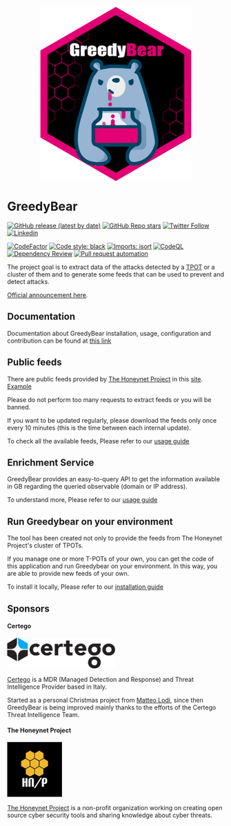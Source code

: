 <p align="center"><img src="docs/static/greedybear.png" width=350 height=404 alt="GreedyBear"/></p>

# GreedyBear
[![GitHub release (latest by date)](https://img.shields.io/github/v/release/intelowlproject/Greedybear)](https://github.com/intelowlproject/Greedybear/releases)
[![GitHub Repo stars](https://img.shields.io/github/stars/intelowlproject/Greedybear?style=social)](https://github.com/intelowlproject/Greedybear/stargazers)
[![Twitter Follow](https://img.shields.io/twitter/follow/intel_owl?style=social)](https://twitter.com/intel_owl)
[![Linkedin](https://img.shields.io/badge/LinkedIn-0077B5?style=flat&logo=linkedin&logoColor=white)](https://www.linkedin.com/company/intelowl/)

[![CodeFactor](https://www.codefactor.io/repository/github/intelowlproject/greedybear/badge)](https://www.codefactor.io/repository/github/intelowlproject/greedybear)
[![Code style: black](https://img.shields.io/badge/code%20style-black-000000.svg)](https://github.com/psf/black)
[![Imports: isort](https://img.shields.io/badge/%20imports-isort-%231674b1?style=flat&labelColor=ef8336)](https://pycqa.github.io/isort/)
[![CodeQL](https://github.com/intelowlproject/GreedyBear/actions/workflows/codeql-analysis.yml/badge.svg)](https://github.com/intelowlproject/GreedyBear/actions/workflows/codeql-analysis.yml)
[![Dependency Review](https://github.com/intelowlproject/GreedyBear/actions/workflows/dependency_review.yml/badge.svg)](https://github.com/intelowlproject/GreedyBear/actions/workflows/dependency_review.yml)
[![Pull request automation](https://github.com/intelowlproject/GreedyBear/actions/workflows/pull_request_automation.yml/badge.svg)](https://github.com/intelowlproject/GreedyBear/actions/workflows/pull_request_automation.yml)

The project goal is to extract data of the attacks detected by a [TPOT](https://github.com/telekom-security/tpotce) or a cluster of them and to generate some feeds that can be used to prevent and detect attacks.

[Official announcement here](https://www.honeynet.org/2021/12/27/new-project-available-greedybear/).

## Documentation

Documentation about GreedyBear installation, usage, configuration and contribution can be found at [this link](https://intelowlproject.github.io/docs/GreedyBear/Introduction/)

## Public feeds

There are public feeds provided by [The Honeynet Project](https://www.honeynet.org) in this [site](https://greedybear.honeynet.org). [Example](https://greedybear.honeynet.org/api/feeds/log4j/all/recent.txt)

Please do not perform too many requests to extract feeds or you will be banned.

If you want to be updated regularly, please download the feeds only once every 10 minutes (this is the time between each internal update).

To check all the available feeds, Please refer to our [usage guide](https://intelowlproject.github.io/docs/GreedyBear/Usage/)


## Enrichment Service

GreedyBear provides an easy-to-query API to get the information available in GB regarding the queried observable (domain or IP address).

To understand more, Please refer to our [usage guide](https://intelowlproject.github.io/docs/GreedyBear/Usage/)

## Run Greedybear on your environment
The tool has been created not only to provide the feeds from The Honeynet Project's cluster of TPOTs.

If you manage one or more T-POTs of your own, you can get the code of this application and run Greedybear on your environment.
In this way, you are able to provide new feeds of your own.

To install it locally, Please refer to our [installation guide](https://intelowlproject.github.io/docs/GreedyBear/Installation/)

## Sponsors

#### Certego

<a href="https://www.certego.net/?utm_source=greedybear"> <img style="margin-right: 2px" width=250 height=71 src="docs/static/Certego.png" alt="Certego Logo"/></a>

[Certego](https://www.certego.net/?utm_source=greedybear) is a MDR (Managed Detection and Response) and Threat Intelligence Provider based in Italy.

Started as a personal Christmas project from [Matteo Lodi](https://twitter.com/matte_lodi), since then GreedyBear is being improved mainly thanks to the efforts of the Certego Threat Intelligence Team.

#### The Honeynet Project

<a href="https://www.honeynet.org"> <img style="border: 0.2px solid black" width=125 height=125 src="docs/static/honeynet_logo.png" alt="Honeynet.org logo"> </a>

[The Honeynet Project](https://www.honeynet.org) is a non-profit organization working on creating open source cyber security tools and sharing knowledge about cyber threats.

